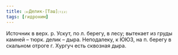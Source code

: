 ```yaml
---
title: ⒜Делик-[Таш]⒯⒵
tags: [гидроним]
---
```


Источник в верх. р. Ускут, по л. берегу, в лесу; вытекает из груды камней –
тюрк. делик – дыра. Неподалеку, к ЮЮЗ, на п. берегу в скальном отроге г. Хургуч
есть сквозная дыра.
